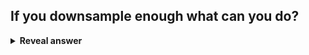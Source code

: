 ## If you downsample enough what can you do?
<details>
<summary><b>Reveal answer</b></summary>
flatten&nbsp;and formulate it as a traditional ML problem&nbsp;<br><img src="../../../../../media/paste-5910d26dfd44ff228a642688a574df001b676354.jpg">
</details>
